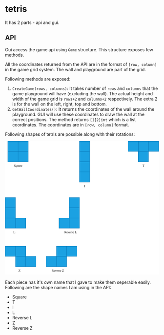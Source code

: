 # tetris

It has 2 parts - api and gui.

## API

Gui access the game api using `Game` structure. This structure exposes few methods.

All the coordinates returned from the API are in the format of `[row, column]` in the game grid system. The wall and playground are part of the grid.

Following methods are exposed:

1. `CreateGame(rows, columns)`: It takes number of `rows` and `columns` that the game playground will have (excluding the wall). The actual height and width of the game grid is `rows+2` and `columns+2` respectively. The extra 2 is for the wall on the left, right, top and bottom.
2. `GetWallCoordinates()`: It returns the coordinates of the wall around the playground. GUI will use these coordinates to draw the wall at the correct positions. The method returns `[][2]int` which is a list coordinates. The coordinates are in `[row, column]` format.

Following shapes of tetris are possible along with their rotations:

![Shapes of tetromino pieces](images/tetris-shapes.png)

Each piece has it's own name that I gave to make them seperable easily. Following are the shape names I am using in the API:

- Square
- T
- I
- L
- Reverse L
- Z
- Reverse Z